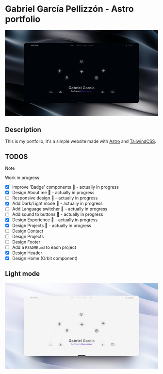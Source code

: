 # Gabriel García Pellizzón - Astro portfolio

![](./readme/Preview.png)

## Description
This is my portfolio, it's a simple website made with [Astro](https://astro.build/) and [TailwindCSS](https://tailwindcss.com/).


## TODOS

> [!NOTE]  
> Work in progress

- [x] Improve 'Badge' components :construction: - actually in progress
- [x] Design About me :construction: - actually in progress
- [ ] Responsive design :construction: - actually in progress
- [x] Add Dark/Light mode :construction: - actually in progress
- [ ] Add Language switcher :construction: - actually in progress
- [ ] Add sound to buttons :construction: - actually in progress
- [x] Design Experience :construction: - actually in progress
- [x] Design Projects :construction: - actually in progress
- [ ] Design Contact
- [ ] Design Projects
- [ ] Design Footer
- [ ] Add a `README.md` to each project
- [x] Design Header
- [x] Design Home (Orbit component)

## Light mode
![](./readme/preview_white.png)
